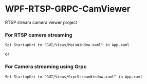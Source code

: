 # WPF-RTSP-GRPC-CamViewer
RTSP stream camera viewer project

### For RTSP camera streaming
```
Set StartupUri to "GUI/Views/MainWindow.xaml" in App.xaml
```
or

### For Camera streaming using Grpc
```
Set StartupUri to "GUI/Views/GrpcStreamWindow.xaml" in App.xaml
```
